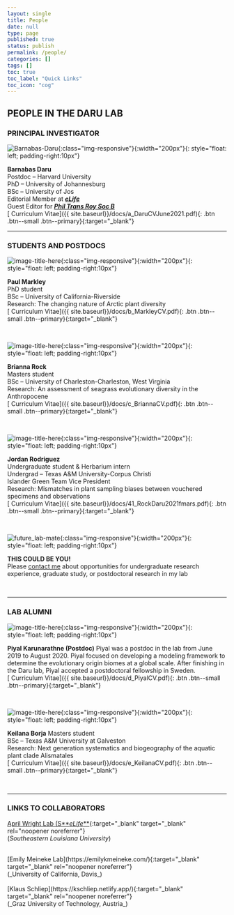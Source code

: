 ```yaml
---
layout: single
title: People
date: null
type: page
published: true
status: publish
permalink: /people/
categories: []
tags: []
toc: true
toc_label: "Quick Links"
toc_icon: "cog"
---
```


## PEOPLE IN THE DARU LAB
### PRINCIPAL INVESTIGATOR

![Barnabas-Daru](/assets/images/barnabas.jpg){:class="img-responsive"}{:width="200px"}{: style="float: left; padding-right:10px"}

**Barnabas Daru**   
Postdoc – Harvard University<br>
PhD – University of Johannesburg<br>
BSc – University of Jos<br>
Editorial Member at [**_eLife_**](https://elifesciences.org/about/people/ecology)<br>
Guest Editor for [**_Phil Trans Roy Soc B_**](http://rstb.royalsocietypublishing.org/content/374/1763)<br>
[<i class="fa fa-download" aria-hidden="true"></i> Curriculum Vitae]({{ site.baseurl}}/docs/a_DaruCVJune2021.pdf){: .btn .btn--small .btn--primary}{:target="_blank"}

---
### STUDENTS AND POSTDOCS

![image-title-here](/images/paul.jpg){:class="img-responsive"}{:width="200px"}{: style="float: left; padding-right:10px"}

**Paul Markley**   
PhD student   
BSc – University of California-Riverside   
Research: The changing nature of Arctic plant diversity<br>
[<i class="fa fa-download" aria-hidden="true"></i> Curriculum Vitae]({{ site.baseurl}}/docs/b_MarkleyCV.pdf){: .btn .btn--small .btn--primary}{:target="_blank"}

<br clear="left"/>

![image-title-here](/images/brianna.jpg){:class="img-responsive"}{:width="200px"}{: style="float: left; padding-right:10px"}

**Brianna Rock**   
Masters student   
BSc – University of Charleston-Charleston, West Virginia   
Research: An assessment of seagrass evolutionary diversity in the Anthropocene<br>
[<i class="fa fa-download" aria-hidden="true"></i> Curriculum Vitae]({{ site.baseurl}}/docs/c_BriannaCV.pdf){: .btn .btn--small .btn--primary}{:target="_blank"} 

<br clear="left"/>

![image-title-here](/images/jordan.jpg){:class="img-responsive"}{:width="200px"}{: style="float: left; padding-right:10px"}

**Jordan Rodriguez**   
Undergraduate student & Herbarium intern<br>
Undergrad – Texas A&M University-Corpus Christi   
Islander Green Team Vice President   
Research: Mismatches in plant sampling biases between vouchered specimens and observations<br>
[<i class="fa fa-download" aria-hidden="true"></i> Curriculum Vitae]({{ site.baseurl}}/docs/41_RockDaru2021fmars.pdf){: .btn .btn--small .btn--primary}{:target="_blank"}

<br clear="left"/>

![future_lab-mate](/images/you.jpg){:class="img-responsive"}{:width="200px"}{: style="float: left; padding-right:10px"}

**THIS COULD BE YOU!**   
Please <a target="_blank" rel="noopener noreferrer" href = "mailto: barnabas.daru@tamucc.edu">contact me</a> about opportunities for undergraduate research experience, graduate study, or postdoctoral research in my lab<br> 

<br clear="left"/>

---
### LAB ALUMNI

![image-title-here](/images/piyal.jpg){:class="img-responsive"}{:width="200px"}{: style="float: left; padding-right:10px"}

**Piyal Karunarathne (Postdoc)**
Piyal was a postdoc in the lab from June 2019 to August 2020. Piyal focused on developing a modeling framework to determine the evolutionary origin biomes at a global scale. After finishing in the Daru lab, Piyal accepted a postdoctoral fellowship in Sweden.<br>
[<i class="fa fa-download" aria-hidden="true"></i> Curriculum Vitae]({{ site.baseurl}}/docs/d_PiyalCV.pdf){: .btn .btn--small .btn--primary}{:target="_blank"}

<br clear="left"/>

![image-title-here](/images/keilana.jpg){:class="img-responsive"}{:width="200px"}{: style="float: left; padding-right:10px"}

**Keilana Borja**
Masters student\
BSc – Texas A&M University at Galveston   
Research: Next generation systematics and biogeography of the aquatic plant clade Alismatales<br>
[<i class="fa fa-download" aria-hidden="true"></i> Curriculum Vitae]({{ site.baseurl}}/docs/e_KeilanaCV.pdf){: .btn .btn--small .btn--primary}{:target="_blank"}

<br clear="left"/>

---
### LINKS TO COLLABORATORS

[April Wright Lab (S**_eLife_**](https://paleantology.com/){:target="_blank" target="_blank" rel="noopener noreferrer"}<br>
(_Southeastern Louisiana University_)

<br>
[Emily Meineke Lab](https://emilykmeineke.com/){:target="_blank" target="_blank" rel="noopener noreferrer"}<br>
(_University of California, Davis_)<br>

<br>
[Klaus Schliep](https://kschliep.netlify.app/){:target="_blank" target="_blank" rel="noopener noreferrer"}<br>
(_Graz University of Technology, Austria_)<br>
